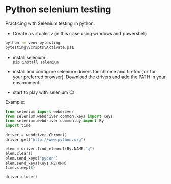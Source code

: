 # Python selenium testing

Practicing with Selenium testing in python.

* Create a virtualenv (in this case using windows and powershell)
```bash
python -m venv pytesting
pytesting\Scripts\Activate.ps1
```
* install selenium:  
`pip install selenium`

* install and configure selenium drivers for chrome and firefox ( or for your preferred browser). Download the drivers and add the PATH in your environment.

* start to play with selenium :wink:


Example:

```python
from selenium import webdriver
from selenium.webdriver.common.keys import Keys
from selenium.webdriver.common.by import By
import time

driver = webdriver.Chrome()
driver.get("http://www.python.org")

elem = driver.find_element(By.NAME,"q")
elem.clear()
elem.send_keys("pycon")
elem.send_keys(Keys.RETURN)
time.sleep(8)

driver.close()
```

